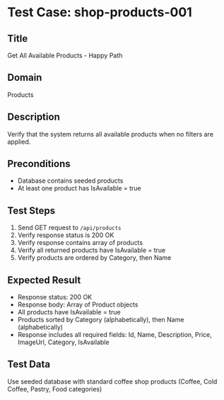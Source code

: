 # Test Case: shop-products-001

## Title
Get All Available Products - Happy Path

## Domain
Products

## Description
Verify that the system returns all available products when no filters are applied.

## Preconditions
- Database contains seeded products
- At least one product has IsAvailable = true

## Test Steps
1. Send GET request to `/api/products`
2. Verify response status is 200 OK
3. Verify response contains array of products
4. Verify all returned products have IsAvailable = true
5. Verify products are ordered by Category, then Name

## Expected Result
- Response status: 200 OK
- Response body: Array of Product objects
- All products have IsAvailable = true
- Products sorted by Category (alphabetically), then Name (alphabetically)
- Response includes all required fields: Id, Name, Description, Price, ImageUrl, Category, IsAvailable

## Test Data
Use seeded database with standard coffee shop products (Coffee, Cold Coffee, Pastry, Food categories)